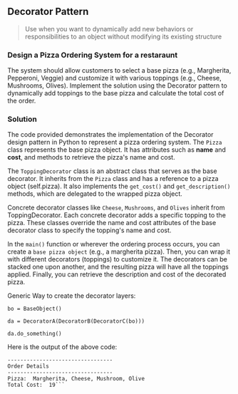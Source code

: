 ## Decorator Pattern
> Use when you want to dynamically add new behaviors or responsibilities to an object without modifying its existing structure

### Design a Pizza Ordering System for a restaraunt
The system should allow customers to select a base pizza (e.g., Margherita, Pepperoni, Veggie) and customize it with various toppings (e.g., Cheese, Mushrooms, Olives). Implement the solution using the Decorator pattern to dynamically add toppings to the base pizza and calculate the total cost of the order.

### Solution
The code provided demonstrates the implementation of the Decorator design pattern in Python to represent a pizza ordering system.
The `Pizza` class represents the base pizza object. It has attributes such as **name** and **cost**, and methods to retrieve the pizza's name and cost.

The `ToppingDecorator` class is an abstract class that serves as the base decorator. It inherits from the `Pizza` class and has a reference to a pizza object (self.pizza). It also implements the `get_cost()` and `get_description()` methods, which are delegated to the wrapped pizza object.

Concrete decorator classes like `Cheese`, `Mushrooms`, and `Olives` inherit from ToppingDecorator. Each concrete decorator adds a specific topping to the pizza. These classes override the name and cost attributes of the base decorator class to specify the topping's name and cost.

In the `main()` function or wherever the ordering process occurs, you can create a `base pizza object` (e.g., a margherita pizza). Then, you can wrap it with different decorators (toppings) to customize it. The decorators can be stacked one upon another, and the resulting pizza will have all the toppings applied. Finally, you can retrieve the description and cost of the decorated pizza.

Generic Way to create the decorator layers:

```
bo = BaseObject()

da = DecoratorA(DecoratorB(DecoratorC(bo)))

da.do_something()
```

Here is the output of the above code:

```
---------------------------------
Order Details
---------------------------------
Pizza:  Margherita, Cheese, Mushroom, Olive
Total Cost:  19```